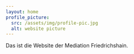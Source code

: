 ```yaml
---
layout: home
profile_picture:
  src: /assets/img/profile-pic.jpg
  alt: website picture
---
```


<p>
  Das ist die Website der Mediation Friedrichshain.
</p>
